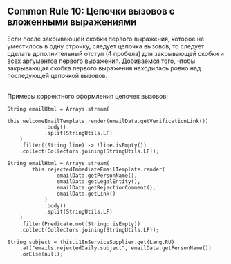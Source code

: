 ## Common Rule 10: Цепочки вызовов с вложенными выражениями



Если после закрывающей скобки первого выражения, которое не уместилось в одну строчку, следует цепочка вызовов, то следует сделать дополнительный отступ (4 пробела) для закрывающей скобки и всех аргументов первого выражения. Добиваемся того, чтобы закрывающая скобка первого выражения находилась ровно над последующей цепочкой вызовов.

</br>Примеры корректного оформления цепочек вызовов:
```
String emailHtml = Arrays.stream(
        this.welcomeEmailTemplate.render(emailData.getVerificationLink())
            .body()
            .split(StringUtils.LF)
    )
    .filter((String line) -> !line.isEmpty())
    .collect(Collectors.joining(StringUtils.LF));
```
```
String emailHtml = Arrays.stream(
        this.rejectedImmediateEmailTemplate.render(
                emailData.getPersonName(),
                emailData.getLegalEntity(),
                emailData.getRejectionComment(),
                emailData.getLink()
            )
            .body()
            .split(StringUtils.LF)
    )
    .filter(Predicate.not(String::isEmpty))
    .collect(Collectors.joining(StringUtils.LF));
```
```
String subject = this.i18nServiceSupplier.get(Lang.RU)
    .at("emails.rejectedDaily.subject", emailData.getPersonName())
    .orElse(null);
```
